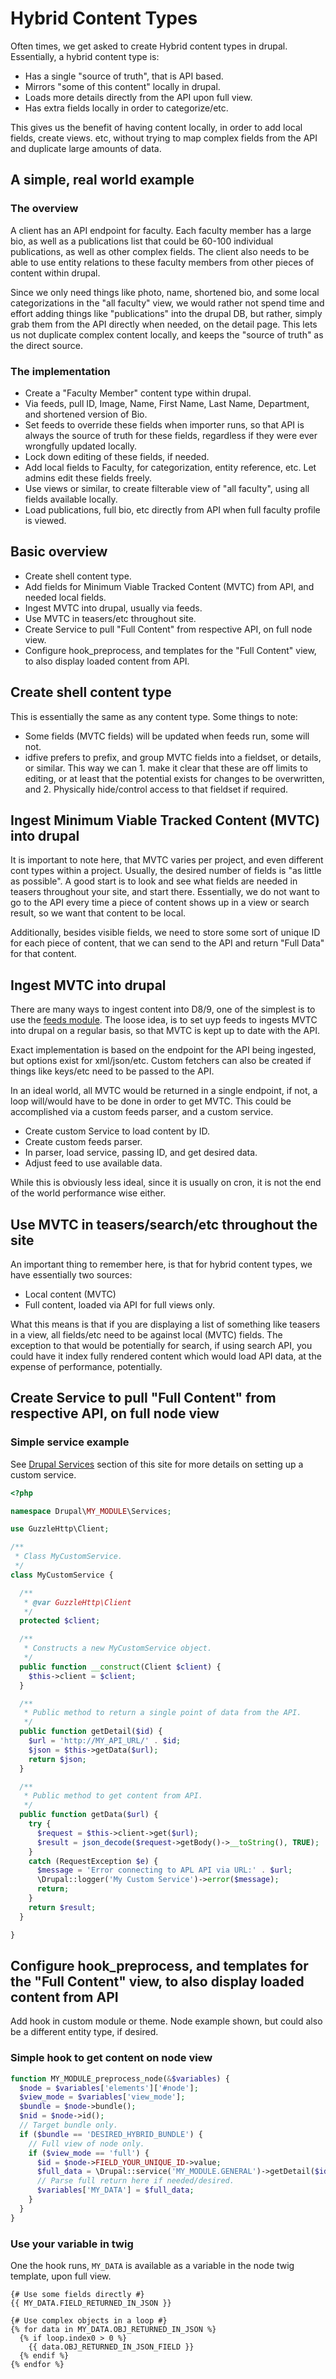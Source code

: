 # Hybrid Content Types

Often times, we get asked to create Hybrid content types in drupal. Essentially, a hybrid content type is:

- Has a single "source of truth", that is API based.
- Mirrors "some of this content" locally in drupal.
- Loads more details directly from the API upon full view.
- Has extra fields locally in order to categorize/etc.

This gives us the benefit of having content locally, in order to add local fields, create views. etc, without trying to map complex fields from the API and duplicate large amounts of data.

## A simple, real world example

### The overview

A client has an API endpoint for faculty. Each faculty member has a large bio, as well as a publications list that could be 60-100 individual publications, as well as other complex fields. The client also needs to be able to use entity relations to these faculty members from other pieces of content within drupal.

Since we only need things like photo, name, shortened bio, and some local categorizations in the "all faculty" view, we would rather not spend time and effort adding things like "publications" into the drupal DB, but rather, simply grab them from the API directly when needed, on the detail page. This lets us not duplicate complex content locally, and keeps the "source of truth" as the direct source.

### The implementation

- Create a "Faculty Member" content type within drupal.
- Via feeds, pull ID, Image, Name, First Name, Last Name, Department, and shortened version of Bio.
- Set feeds to override these fields when importer runs, so that API is always the source of truth for these fields, regardless if they were ever wrongfully updated locally.
- Lock down editing of these fields, if needed.
- Add local fields to Faculty, for categorization, entity reference, etc. Let admins edit these fields freely.
- Use views or similar, to create filterable view of "all faculty", using all fields available locally.
- Load publications, full bio, etc directly from API when full faculty profile is viewed.

## Basic overview

- Create shell content type.
- Add fields for Minimum Viable Tracked Content (MVTC) from API, and needed local fields.
- Ingest MVTC into drupal, usually via feeds.
- Use MVTC in teasers/etc throughout site.
- Create Service to pull "Full Content" from respective API, on full node view.
- Configure hook_preprocess, and templates for the "Full Content" view, to also display loaded content from API.

## Create shell content type

This is essentially the same as any content type. Some things to note:

- Some fields (MVTC fields) will be updated when feeds run, some will not.
- idfive prefers to prefix, and group MVTC fields into a fieldset, or details, or similar. This way we can 1. make it clear that these are off limits to editing, or at least that the potential exists for changes to be overwritten, and 2. Physically hide/control access to that fieldset if required.

## Ingest Minimum Viable Tracked Content (MVTC) into drupal

It is important to note here, that MVTC varies per project, and even different cont types within a project. Usually, the desired number of fields is "as little as possible". A good start is to look and see what fields are needed in teasers throughout your site, and start there. Essentially, we do not want to go to the API every time a piece of content shows up in a view or search result, so we want that content to be local.

Additionally, besides visible fields, we need to store some sort of unique ID for each piece of content, that we can send to the API and return "Full Data" for that content.

## Ingest MVTC into drupal

There are many ways to ingest content into D8/9, one of the simplest is to use the [feeds module](https://www.drupal.org/project/feeds). The loose idea, is to set uyp feeds to ingests MVTC into drupal on a regular basis, so that MVTC is kept up to date with the API.

Exact implementation is based on the endpoint for the API being ingested, but options exist for xml/json/etc. Custom fetchers can also be created if things like keys/etc need to be passed to the API.

In an ideal world, all MVTC would be returned in a single endpoint, if not, a loop will/would have to be done in order to get MVTC. This could be accomplished via a custom feeds parser, and a custom service.

- Create custom Service to load content by ID.
- Create custom feeds parser.
- In parser, load service, passing ID, and get desired data.
- Adjust feed to use available data.

While this is obviously less ideal, since it is usually on cron, it is not the end of the world performance wise either.

## Use MVTC in teasers/search/etc throughout the site

An important thing to remember here, is that for hybrid content types, we have essentially two sources:

- Local content (MVTC)
- Full content, loaded via API for full views only.

What this means is that if you are displaying a list of something like teasers in a view, all fields/etc need to be against local (MVTC) fields. The exception to that would be potentially for search, if using search API, you could have it index fully rendered content which would load API data, at the expense of performance, potentially.

## Create Service to pull "Full Content" from respective API, on full node view

### Simple service example

See [Drupal Services](/back-end/drupal/drupal-services.md) section of this site for more details on setting up a custom service.

```php
<?php

namespace Drupal\MY_MODULE\Services;

use GuzzleHttp\Client;

/**
 * Class MyCustomService.
 */
class MyCustomService {

  /**
   * @var GuzzleHttp\Client
   */
  protected $client;

  /**
   * Constructs a new MyCustomService object.
   */
  public function __construct(Client $client) {
    $this->client = $client;
  }

  /**
   * Public method to return a single point of data from the API.
   */
  public function getDetail($id) {
    $url = 'http://MY_API_URL/' . $id;
    $json = $this->getData($url);
    return $json;
  }

  /**
   * Public method to get content from API.
   */
  public function getData($url) {
    try {
      $request = $this->client->get($url);
      $result = json_decode($request->getBody()->__toString(), TRUE);
    }
    catch (RequestException $e) {
      $message = 'Error connecting to APL API via URL:' . $url;
      \Drupal::logger('My Custom Service')->error($message);
      return;
    }
    return $result;
  }

}
```

## Configure hook_preprocess, and templates for the "Full Content" view, to also display loaded content from API

Add hook in custom module or theme. Node example shown, but could also be a different entity type, if desired.

### Simple hook to get content on node view

```php
function MY_MODULE_preprocess_node(&$variables) {
  $node = $variables['elements']['#node'];
  $view_mode = $variables['view_mode'];
  $bundle = $node->bundle();
  $nid = $node->id();
  // Target bundle only.
  if ($bundle == 'DESIRED_HYBRID_BUNDLE') {
    // Full view of node only.
    if ($view_mode == 'full') {
      $id = $node->FIELD_YOUR_UNIQUE_ID->value;
      $full_data = \Drupal::service('MY_MODULE.GENERAL')->getDetail($id);
      // Parse full return here if needed/desired.
      $variables['MY_DATA'] = $full_data;
    }
  }
}
```

### Use your variable in twig

One the hook runs, `MY_DATA` is available as a variable in the node twig template, upon full view.

```twig
{# Use some fields directly #}
{{ MY_DATA.FIELD_RETURNED_IN_JSON }}

{# Use complex objects in a loop #}
{% for data in MY_DATA.OBJ_RETURNED_IN_JSON %}
  {% if loop.index0 > 0 %}
    {{ data.OBJ_RETURNED_IN_JSON_FIELD }}
  {% endif %}
{% endfor %}
```
